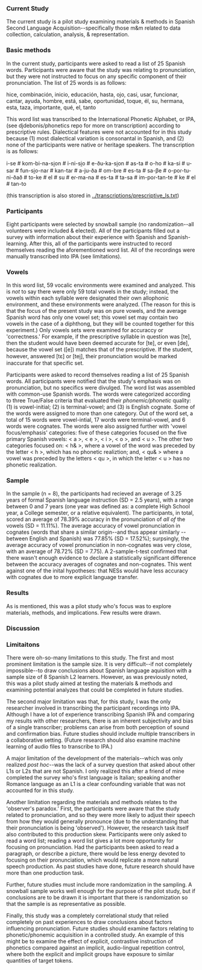 ### Current Study

The current study is a pilot study examining materials & methods in Spanish Second Language Acquisition--specifically those m&m related to data collection, calculation, analysis, & representation.

### Basic methods

In the current study, participants were asked to read a list of 25 Spanish words. Participants were aware that the study was relating to pronunciation, but they were not instructed to focus on any specific component of their pronunciation. The list of 25 words is as follows:

hice, combinación, inicio, educación, hasta, ojo, casi, usar, funcionar, cantar, ayuda, hombre, está, sabe, oportunidad, toque, él, su, hermana, esta, taza, importante, qué, el, tanto

This word list was transcribed to the International Phonetic Alphabet, or IPA, (see djdebonis/phonetics repo for more on transcription) according to prescriptive rules. Dialectical features were not accounted for in this study because (1) most dialectical variation is consonantal in Spanish, and (2) none of the participants were native or heritage speakers. The transcription is as follows:

i-se # kom-bi-na-si̯on # i-ni-si̯o # e-ðu-ka-si̯on # as-ta # o-ho # ka-si # u-saɾ # fun-si̯o-naɾ # kan-taɾ # a-ju-ða # om-bɾe # es-ta # sa-βe # o-poɾ-tu-ni-ðað # to-ke # el # su # eɾ-ma-na # es-ta # ta-sa # im-poɾ-tan-te # ke # el # tan-to

(this transcription is also stored in [../transcriptions/prescriptive_ls.txt](../transcriptions/prescriptive_ls.txt))

### Participants

Eight participants were selected by snowball sample (no randomization--all volunteers were included & elected). All of the participants filled out a survey with information about their experience with Spanish and Spanish-learning. After this, all of the participants were instructed to record themselves reading the aforementioned word list. All of the recordings were manually transcribed into IPA (see limitations).

### Vowels

In this word list, 59 vocalic environments were examined and analyzed. This is *not* to say there were only 59 total vowels in the study; instead, the vowels within each syllable were designated their own allophonic environment, and these environments were analyzed. (The reason for this is that the focus of the present study was on pure vowels, and the average Spanish word has only one vowel set; this vowel set may contain two vowels in the case of a diphthong, but they will be counted together for this experiment.) Only vowels sets were examined for accuraccy or 'correctness.' For example, if the prescriptive syllable in question was [te], then the student would have been deemed accurate for [te], or even [de], because the vowel set ([e]) matches that of the prescriptive. If the student, however, answered [tɛ] or [tei̯], their pronunciation would be marked inaccurate for that specific set.

Participants were asked to record themselves reading a list of 25 Spanish words. All participants were notified that the study's emphasis was on pronunciation, but no specifics were divulged. The word list was assembled with common-use Spanish words. The words were categorized according to three True/False criteria that evaluated their *phonemic/phonetic* quality: (1) is vowel-initial; (2) is terminal-vowel; and (3) is English cognate. Some of the words were assigned to more than one category. Out of the word set, a total of 15 words were vowel-intial, 17 words were terminal-vowel, and 6 words were cognates. The words were also assigned further with 'vowel focus/emphasis' categories: five of these categories focused on the five primary Spanish vowels: < a >, < e >, < i >, < o >, and < u >. The other two categories focused on: < h& >, where a vowel of the word was preceded by the letter < h >, which has no phonetic realiztion; and, < qu& > where a vowel was preceded by the letters < qu >, in which the letter < u > has no phonetic realization.

### Sample

In the sample (n = 8), the participants had recieved an average of 3.25 years of formal Spanish language instruction (SD = 2.5 years), with a range between 0 and 7 years (one year was defined as: a complete High School year, a College semester, or a relative equivalent). The participants, in total, scored an average of 78.39% accuracy in the pronunciation of *all of* the vowels (SD = 11.11%). The average accuracy of vowel pronunciation in cognates (words that share a similar origin--and thus appear similarly --between English and Spanish) was 77.85% (SD = 17.52%); surpsingly, the average accuracy of vowel pronunciation in non-cognates was very close, with an average of 78.72% (SD = 7.75). A 2-sample-t-test confirmed that there wasn't enough evidence to declare a statistically significant difference between the accuracy averages of cognates and non-cognates. This went against one of the inital hypotheses: that NESs would have less accuracy with cognates due to more explicit language transfer.

### Results

As is mentioned, this was a pilot study who's focus was to explore materials, methods, and implications. Few results were drawn.


### Discussion

### Limitaitons

There were oh-so-many limitations to this study. The first and most prominent limitation is the sample size. It is very difficult--if not completely impossible--to draw conclusions about Spanish language aquisition with a sample size of 8 Spanish L2 learners. However, as was previously noted, this was a pilot study aimed at testing the materials & methods and examining potential analyzes that could be completed in future studies.

The second major limitation was that, for this study, I was the only researcher involved in transcribing the participant recordings into IPA. Although I have a lot of experience transcribing Spanish IPA and comparing my results with other researchers, there is an inherent subjectivity and bias of a single transcriber; problems can arise from both perception of sound and confirmation bias. Future studies should include multiple transcribers in a collaborative setting. (Future research should also examine machine learning of audio files to transcribe to IPA.)

A major limitation of the development of the materials--which was only realized *post hoc*--was the lack of a survey question that asked about other L1s or L2s that are not Spanish. I only realized this after a friend of mine completed the survey who's first language is Italian; speaking another Romance language as an L1 is a clear confounding variable that was not accounted for in this study.

Another limitation regarding the materials and methods relates to the 'observer's paradox.' First, the participants were aware that the study related to pronunciation, and so they were more likely to adjust their speech from how they would generally pronounce (due to the understanding that their pronunciation is being 'observed'). However, the research task itself also contributed to this production skew. Participants were only asked to read a word list; reading a word list gives a lot more opportunity for focusing on pronunciation. Had the participants been asked to read a paragraph, or describe a picture, there would be less energy devoted to focusing on their pronunciation, which would replicate a more natural speech production. As past studies have done, future research should have more than one production task.

Further, future studies must include more randomization in the sampling. A snowball sample works well enough for the purpose of the pilot study, but if conclusions are to be drawn it is important that there is randomization so that the sample is as representative as possible.

Finally, this study was a completely correlational study that relied completely on past experiences to draw conclusions about factors influencing pronunciation. Future studies should examine factors relating to phonetic/phonemic acquisition in a controlled study. An example of this might be to examine the effect of explicit, contrastive instruction of phonetics compared against an implicit, audio-lingual repetition control, where both the explicit and implicit groups have exposure to similar quantities of target tokens.
